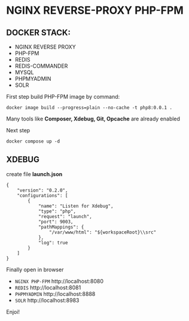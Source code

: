 # NGINX REVERSE-PROXY PHP-FPM

## DOCKER STACK:
- NGINX REVERSE PROXY
- PHP-FPM
- REDIS
- REDIS-COMMANDER
- MYSQL
- PHPMYADMIN
- SOLR

First step build PHP-FPM image by command:

```
docker image build --progress=plain --no-cache -t php8:0.0.1 .
```
Many tools like **Composer, Xdebug, Git, Opcache** are already enabled

Next step
```
docker compose up -d
```
## XDEBUG
create file **launch.json**
```
{
    "version": "0.2.0",
    "configurations": [
        {
            "name": "Listen for Xdebug",
            "type": "php",
            "request": "launch",
            "port": 9003,
            "pathMappings": {
                "/var/www/html": "${workspaceRoot}\\src"
            },
            "log": true
        }
    ]
}
```

Finally
open in browser
- ```NGINX PHP-FPM``` http://localhost:8080
- ```REDIS``` http://localhost:8081
- ```PHPMYADMIN``` http://localhost:8888
- ```SOLR``` http://localhost:8983

Enjoi!
